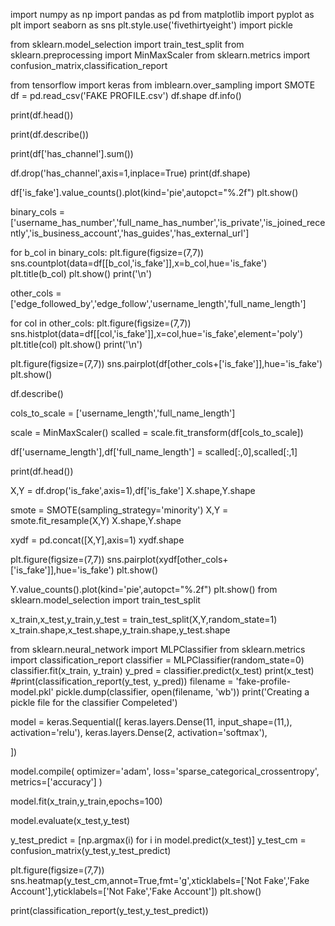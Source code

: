 import numpy as np
import pandas as pd
from matplotlib import pyplot as plt
import seaborn as sns
plt.style.use('fivethirtyeight')
import pickle

from sklearn.model_selection import train_test_split
from sklearn.preprocessing import MinMaxScaler
from sklearn.metrics import confusion_matrix,classification_report

from tensorflow import keras
from imblearn.over_sampling import SMOTE
df = pd.read_csv('FAKE PROFILE.csv')
df.shape
df.info()

print(df.head())

print(df.describe())

print(df['has_channel'].sum())

df.drop('has_channel',axis=1,inplace=True)
print(df.shape)


df['is_fake'].value_counts().plot(kind='pie',autopct="%.2f")
plt.show()

binary_cols = ['username_has_number','full_name_has_number','is_private','is_joined_recently','is_business_account','has_guides','has_external_url']


for b_col in binary_cols:
    plt.figure(figsize=(7,7))
    sns.countplot(data=df[[b_col,'is_fake']],x=b_col,hue='is_fake')
    plt.title(b_col)
    plt.show()
    print('\n')


other_cols = ['edge_followed_by','edge_follow','username_length','full_name_length']


for col in other_cols:
    plt.figure(figsize=(7,7))
    sns.histplot(data=df[[col,'is_fake']],x=col,hue='is_fake',element='poly')
    plt.title(col)
    plt.show()
    print('\n')

plt.figure(figsize=(7,7))
sns.pairplot(df[other_cols+['is_fake']],hue='is_fake')
plt.show()

df.describe()

cols_to_scale = ['username_length','full_name_length']

scale = MinMaxScaler()
scalled = scale.fit_transform(df[cols_to_scale])

df['username_length'],df['full_name_length'] = scalled[:,0],scalled[:,1]

print(df.head())

X,Y = df.drop('is_fake',axis=1),df['is_fake']
X.shape,Y.shape


smote = SMOTE(sampling_strategy='minority')
X,Y = smote.fit_resample(X,Y)
X.shape,Y.shape


xydf = pd.concat([X,Y],axis=1)
xydf.shape


plt.figure(figsize=(7,7))
sns.pairplot(xydf[other_cols+['is_fake']],hue='is_fake')
plt.show()

Y.value_counts().plot(kind='pie',autopct="%.2f")
plt.show()
from sklearn.model_selection import train_test_split

x_train,x_test,y_train,y_test = train_test_split(X,Y,random_state=1)
x_train.shape,x_test.shape,y_train.shape,y_test.shape

from sklearn.neural_network import MLPClassifier
from sklearn.metrics import classification_report
classifier = MLPClassifier(random_state=0)
classifier.fit(x_train, y_train)
y_pred = classifier.predict(x_test)
print(x_test)
#print(classification_report(y_test, y_pred))
filename = 'fake-profile-model.pkl'
pickle.dump(classifier, open(filename, 'wb'))
print('Creating a pickle file for the classifier Compeleted')





model = keras.Sequential([
    keras.layers.Dense(11, input_shape=(11,), activation='relu'),
    keras.layers.Dense(2, activation='softmax'),

])

model.compile(
    optimizer='adam',
    loss='sparse_categorical_crossentropy',
    metrics=['accuracy']
)

model.fit(x_train,y_train,epochs=100)

model.evaluate(x_test,y_test)


y_test_predict = [np.argmax(i) for i in model.predict(x_test)]
y_test_cm = confusion_matrix(y_test,y_test_predict)

plt.figure(figsize=(7,7))
sns.heatmap(y_test_cm,annot=True,fmt='g',xticklabels=['Not Fake','Fake Account'],yticklabels=['Not Fake','Fake Account'])
plt.show()

print(classification_report(y_test,y_test_predict))


